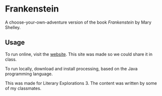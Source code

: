 # Frankenstein

A choose-your-own-adventure version of the book _Frankenstein_ by Mary Shelley.

## Usage

To run online, visit the [website](http://students.imsa.edu/~phultquist/maker/maker.html). This site was made so we could share it in class.

To run locally, download and install processing, based on the Java programming language.

This was made for Literary Explorations 3. The content was written by some of my classmates.

